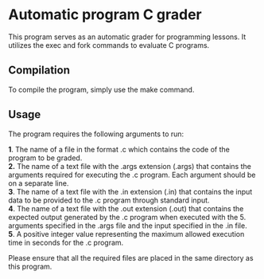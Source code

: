 # Automatic program C grader

This program serves as an automatic grader for programming lessons. It utilizes the exec and fork commands to evaluate C programs.

## Compilation
To compile the program, simply use the make command.

## Usage
The program requires the following arguments to run:

__1__. The name of a file in the format <progname>.c which contains the code of the program to be graded. <br/>
__2.__ The name of a text file with the .args extension (<progname>.args) that contains the arguments required for executing the <progname>.c program. Each argument should be on a separate line. <br/>
__3__. The name of a text file with the .in extension (<progname>.in) that contains the input data to be provided to the <progname>.c program through standard input. <br/>
__4__. The name of a text file with the .out extension (<progname>.out) that contains the expected output generated by the <progname>.c program when executed with the 5. arguments specified in the <progname>.args file and the input specified in the <progname>.in file. <br/>
__5__. A positive integer value <timeout> representing the maximum allowed execution time in seconds for the <progname>.c program. <br/>

Please ensure that all the required files are placed in the same directory as this program.
